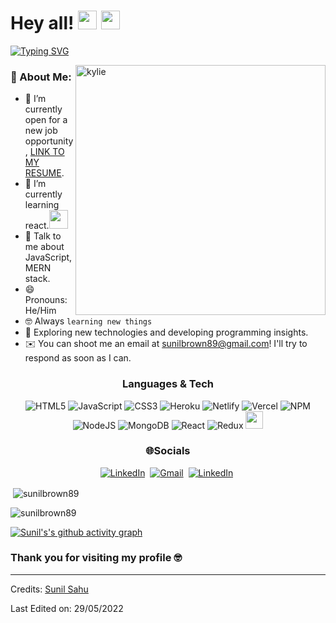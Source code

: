 # Hey all! <img src= "https://media2.giphy.com/media/Lm5hxmmI6ucOQGfjKj/giphy.gif?cid=6c09b952o9xti0m387z597k2xqipch3qmqjydym98oef87ve&rid=giphy.gif&ct=s" width= "30" height= "30"> <img src= "https://media.tenor.com/images/2adfe94e69139f3e22623b61d375a7a7/tenor.gif" width= "30" height= "30">

[![Typing SVG](https://readme-typing-svg.herokuapp.com?font=Architects+Daughter&color=7AF79A&size=30&lines=Hey!+This+is+Sunil+Sahu!;I'm+a+learning+developer...;And+I'm+a+proud+GitHub+user)](https://git.io/typing-svg)

<img src="https://camo.githubusercontent.com/992babdffd8c74a1502de375fbdf7e4d54773242/68747470733a2f2f6d656469612e67697068792e636f6d2f6d656469612f53576f536b4e36447854737a71494b4571762f67697068792e676966" alt="kylie" width="400" align="right"/>



### 🤵 About Me:

- 🤔 I’m currently open for a new job opportunity, <a href="https://drive.google.com/drive/folders/1BMi1ien7l-GdsrYODpWg9FW1SwUvG_JF">LINK TO MY RESUME</a>.
- 🌱 I’m currently learning react.<img src="https://media.giphy.com/media/WUlplcMpOCEmTGBtBW/giphy.gif" width="30">
- 💬 Talk to me about JavaScript, MERN stack.
- 😄 Pronouns: He/Him
- :nerd_face: Always `learning new things`
- 👯 Exploring new technologies and developing programming insights.
- ✉️ You can shoot me an email at sunilbrown89@gmail.com! I'll try to respond as soon as I can.

<div align="center">
  
<!-- # 💻Tech Stack <img src = "https://www.linkpicture.com/q/github-img-girl.gif" width = 20px> -->

  ### Languages & Tech
  
![HTML5](https://img.shields.io/badge/html5-%23E34F26.svg?style=for-the-badge&logo=html5&logoColor=white) ![JavaScript](https://img.shields.io/badge/javascript-%23323330.svg?style=for-the-badge&logo=javascript&logoColor=%23F7DF1E) ![CSS3](https://img.shields.io/badge/css3-%231572B6.svg?style=for-the-badge&logo=css3&logoColor=white) ![Heroku](https://img.shields.io/badge/heroku-%23430098.svg?style=for-the-badge&logo=heroku&logoColor=white) ![Netlify](https://img.shields.io/badge/netlify-%23000000.svg?style=for-the-badge&logo=netlify&logoColor=#00C7B7) ![Vercel](https://img.shields.io/badge/vercel-%23000000.svg?style=for-the-badge&logo=vercel&logoColor=white) ![NPM](https://img.shields.io/badge/NPM-%23000000.svg?style=for-the-badge&logo=npm&logoColor=white) ![NodeJS](https://img.shields.io/badge/node.js-6DA55F?style=for-the-badge&logo=node.js&logoColor=white) ![MongoDB](https://img.shields.io/badge/MongoDB-%234ea94b.svg?style=for-the-badge&logo=mongodb&logoColor=white)
![React](https://img.shields.io/badge/react-%231572B6.svg?style=for-the-badge&logo=react&logoColor=white)
![Redux](https://img.shields.io/badge/redux-%231572B6.svg?style=for-the-badge&logo=redux&logoColor=white)
<img src="https://camo.githubusercontent.com/202a58d250ff1d21ee70433e0070b55f8fed747f8883c1750742aa791b1ad871/68747470733a2f2f696d672e736869656c64732e696f2f62616467652f2d4769744875622d3035313232413f7374796c653d666c6174266c6f676f3d676974687562" height="28"/>

<!--   <img src="https://camo.githubusercontent.com/992babdffd8c74a1502de375fbdf7e4d54773242/68747470733a2f2f6d656469612e67697068792e636f6d2f6d656469612f53576f536b4e36447854737a71494b4571762f67697068792e676966" align="right" width="40%" height=28" /> -->
  
### 🌐Socials

<a href="https://www.linkedin.com/in/sunil-sahu-9b0974228/"><img src="https://img.shields.io/badge/linkedin-%230077B5.svg?&style=for-the-badge&logo=linkedin&logoColor=white" alt="LinkedIn" /></a>&nbsp;
<a href="mailto:sunilbrown89@gmail.com?subject=Hi"><img src="https://img.shields.io/badge/gmail-%23D14836.svg?&style=for-the-badge&logo=gmail&logoColor=white" alt="Gmail"/></a>&nbsp;
<a href="https://www.linkedin.com/in/sunil-sahu-9b0974228/"><img src="https://img.shields.io/badge/twitter-%230077B5.svg?&style=for-the-badge&logo=twitter&logoColor=white" alt="LinkedIn" /></a>&nbsp;

<!--<a href="https://kkvanonymous.github.io/"><img alt="Website" src="https://img.shields.io/website?style=for-the-badge&up_message=portfolio&url=https%3A%2F%2Fkkvanonymous.github.io%2F"></a>-->

</div>
<p>&nbsp;<img align="center" src="https://github-readme-stats.vercel.app/api?username=sunilbrown89&show_icons=true&locale=en&theme=radical" alt="sunilbrown89" /></p>

 

 

 

<p><img align="left" src="https://github-readme-stats.vercel.app/api/top-langs?username=harapriyasahu&show_icons=true&locale=en&layout=compact&theme=radical" alt="sunilbrown89" /></p>&nbsp;

<br/>

[![Sunil's's github activity graph](https://activity-graph.herokuapp.com/graph?username=adityasekharbej&theme=react-dark)](https://github.com/sunilbrown89/github-readme-activity-graph)


### Thank you for visiting my profile 🤓

---

Credits: [Sunil Sahu](https://github.com/sunilbrown89)

Last Edited on: 29/05/2022

